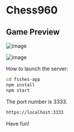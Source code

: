 # Chess960


## Game Preview

![image](https://user-images.githubusercontent.com/73136957/182705893-8308b0db-fe01-4b4f-831f-6d5c701b5ee1.png)


![image](https://user-images.githubusercontent.com/73136957/182706929-ba21c093-aa2a-49c1-83d9-82a6fd0ca4ce.png)




How to launch the server:
```sh
cd fishes-app
npm install
npm start
```

The port number is 3333.
```sh
https://localhost:3333
```

Have fun!
